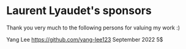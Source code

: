 # Laurent Lyaudet's sponsors

Thank you very much to the following persons for valuing my work :)

Yang Lee https://github.com/yang-lee123 September 2022 5$
